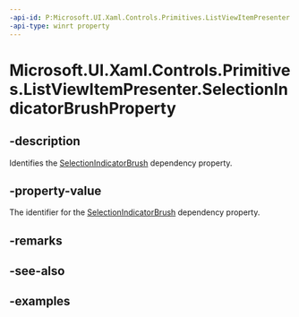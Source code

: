 ```yaml
---
-api-id: P:Microsoft.UI.Xaml.Controls.Primitives.ListViewItemPresenter.SelectionIndicatorBrushProperty
-api-type: winrt property
---
```


# Microsoft.UI.Xaml.Controls.Primitives.ListViewItemPresenter.SelectionIndicatorBrushProperty

<!--
public static Microsoft.UI.Xaml.DependencyProperty SelectionIndicatorBrushProperty { get; }
-->


## -description

Identifies the [SelectionIndicatorBrush](listviewitempresenter_selectionindicatorbrush.md) dependency property.

## -property-value

The identifier for the [SelectionIndicatorBrush](listviewitempresenter_selectionindicatorbrush.md) dependency property.

## -remarks

## -see-also

## -examples


